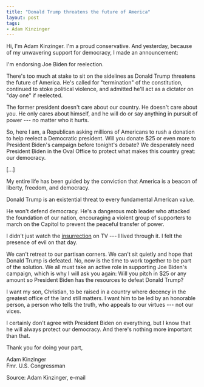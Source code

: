 ```yaml
---
title: "Donald Trump threatens the future of America"
layout: post
tags:
- Adam Kinzinger
---
```


Hi, I'm Adam Kinzinger. I'm a proud conservative. And yesterday, because of my unwavering support for democracy, I made an announcement:

I'm endorsing Joe Biden for reelection.

There's too much at stake to sit on the sidelines as Donald Trump threatens the future of America. He's called for "termination" of the constitution, continued to stoke political violence, and admitted he'll act as a dictator on "day one" if reelected.

The former president doesn't care about our country. He doesn't care about you. He only cares about himself, and he will do or say anything in pursuit of power --- no matter who it hurts.

So, here I am, a Republican asking millions of Americans to rush a donation to help reelect a Democratic president. Will you donate $25 or even more to President Biden's campaign before tonight's debate? We desperately need President Biden in the Oval Office to protect what makes this country great: our democracy.

[...]

My entire life has been guided by the conviction that America is a beacon of liberty, freedom, and democracy.

Donald Trump is an existential threat to every fundamental American value.

He won't defend democracy. He's a dangerous mob leader who attacked the foundation of our nation, encouraging a violent group of supporters to march on the Capitol to prevent the peaceful transfer of power.

I didn't just watch the [insurrection](/insurrection.html) on TV --- I lived through it. I felt the presence of evil on that day.

We can't retreat to our partisan corners. We can't sit quietly and hope that Donald Trump is defeated. No, now is the time to work together to be part of the solution. We all must take an active role in supporting Joe Biden's campaign, which is why I will ask you again: Will you pitch in $25 or any amount so President Biden has the resources to defeat Donald Trump?

I want my son, Christian, to be raised in a country where decency in the greatest office of the land still matters. I want him to be led by an honorable person, a person who tells the truth, who appeals to our virtues --- not our vices.

I certainly don't agree with President Biden on everything, but I know that he will always protect our democracy. And there's nothing more important than that.

Thank you for doing your part,

Adam Kinzinger<br>
Fmr. U.S. Congressman

Source: Adam Kinzinger, e-mail
